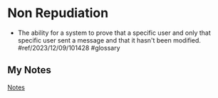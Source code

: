 # Non Repudiation
- The ability for a system to prove that a specific user and only that specific user sent a message and that it hasn't been modified. #ref/2023/12/09/101428 #glossary
## My Notes
[Notes](mynotes/non-repudiation-notes.md)
